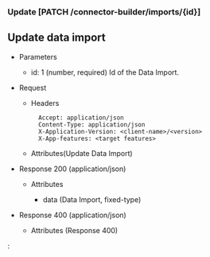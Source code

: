 ### Update [PATCH /connector-builder/imports/{id}]

## Update data import

+ Parameters
    + id: 1 (number, required) 
        Id of the Data Import.

+ Request
    + Headers

            Accept: application/json
            Content-Type: application/json
            X-Application-Version: <client-name>/<version>
            X-App-features: <target features>
          
    + Attributes(Update Data Import)


+ Response 200 (application/json)

    + Attributes
        
        + data (Data Import, fixed-type)
    
+ Response 400 (application/json)
              
    + Attributes (Response 400)

:[](../../error_responses.md)
